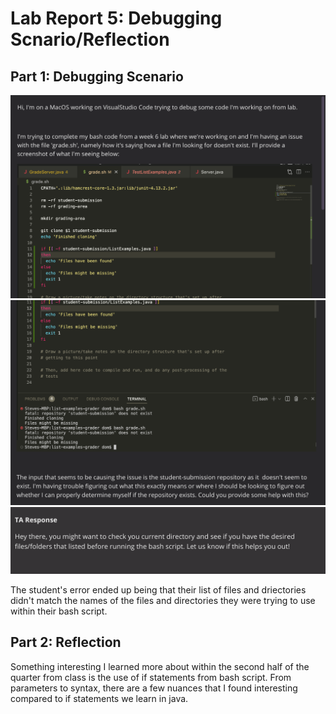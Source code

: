 # Lab Report 5: Debugging Scnario/Reflection

## Part 1: Debugging Scenario

![Image](screenshot.jpg)
![Image](screenshot1.jpg)
![Image](screenshot2.jpg)

The student's error ended up being that their list of files and driectories didn't match the names of the files and directories they were trying to use within their bash script.

## Part 2: Reflection

Something interesting I learned more about within the second half of the quarter from class is the use of if statements from bash script. From parameters to syntax, there are a few nuances that I found interesting compared to if statements we learn in java.
